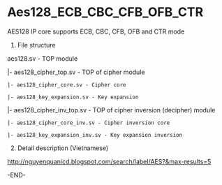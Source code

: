 # Aes128_ECB_CBC_CFB_OFB_CTR
AES128 IP core supports ECB, CBC, CFB, OFB and CTR mode

1) File structure

aes128.sv - TOP module
  
  |- aes128_cipher_top.sv - TOP of cipher module
  
    |- aes128_cipher_core.sv - Cipher core
    
    |- aes128_key_expansion.sv - Key expansion
  
  |- aes128_cipher_inv_top.sv - TOP of cipher inversion (decipher) module
  
    |- aes128_cipher_core_inv.sv - Cipher inversion core
    
    |- aes128_key_expansion_inv.sv - Key expansion inversion
  
2) Detail description (Vietnamese)

http://nguyenquanicd.blogspot.com/search/label/AES?&max-results=5

-END-
